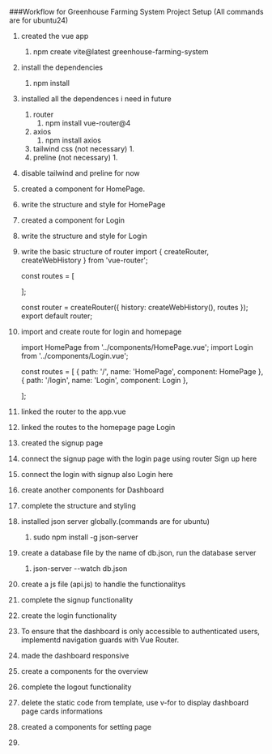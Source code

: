 ###Workflow for Greenhouse Farming System Project Setup
(All commands are for ubuntu24)
1. created the vue app
    1. npm create vite@latest greenhouse-farming-system
2. install the dependencies 
    1. npm install
3. installed all the dependences i need in future
    1. router
        1. npm install vue-router@4
    2. axios
        1. npm install axios
    3. tailwind css (not necessary)
        1.
    4. preline (not necessary)
        1. 
4. disable tailwind and preline for now
5. created a component for HomePage. 
6. write the structure and style for HomePage
7. created a component for Login
8. write the structure and style for Login
9. write the basic structure of router
    import { createRouter, createWebHistory } from 'vue-router';

	const routes = [
        
	  
	];

	const router = createRouter({
	  history: createWebHistory(),
	  routes
	});
	export default router;
10. import and create route for login and homepage

    import HomePage from '../components/HomePage.vue';
    import Login from '../components/Login.vue';

    const routes = [
	  {
	    path: '/',
	    name: 'HomePage',
	    component: HomePage
	  },
	  {
	    path: '/login',
	    name: 'Login',
	    component: Login
	  },
	  
	];


11. linked the router to the app.vue
    <router-view></router-view>
12. linked the routes to the homepage page
    <router-link to="/login">Login</router-link>
13. created the signup page
14. connect the signup page with the login page using router
    <router-link to="/sign-up"> Sign up here</router-link> 
15. connect the login with signup also
    <router-link to="/login"> Login here</router-link>
16. create another components for Dashboard
17. complete the structure and styling
18. installed json server globally.(commands are for ubuntu)
    1. sudo npm install -g json-server
19. create a database file by the name of db.json, run the database server
    1. json-server --watch db.json
20. create a js file (api.js) to handle the functionalitys
21. complete the signup functionality
21. create the login functionality
22. To ensure that the dashboard is only accessible to authenticated users, implementd navigation guards with Vue Router.
23. made the dashboard responsive
24. create a components for the overview
25. complete the logout functionality
26. delete the static code from template, use v-for to display dashboard page cards informations
27. created a components for setting page
28. 